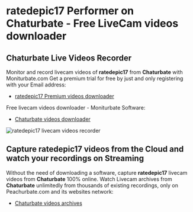# ratedepic17 Performer on Chaturbate - Free LiveCam videos downloader

## Chaturbate Live Videos Recorder

Monitor and record livecam videos of **ratedepic17** from **Chaturbate** with Moniturbate.com
Get a premium trial for free by just and only registering with your Email address:
* [ratedepic17 Premium videos downloader](https://moniturbate.com/request-demo-licence-key.html)

Free livecam videos downloader - Moniturbate Software:
* [Chaturbate videos downloader](https://moniturbate.com/moniturbate-download-software.html)

![ratedepic17 livecam videos recorder](https://peachurnet.com/templates/moniturbate-software.png)


## Capture ratedepic17 videos from the Cloud and watch your recordings on Streaming

Without the need of downloading a software, capture **ratedepic17** livecam videos from **Chaturbate** 100% online.
Watch Livecam archives from **Chaturbate** unlimitedly from thousands of existing recordings, only on Peachurbate.com and its websites network:
* [Chaturbate videos archives](https://peachurnet.com/)